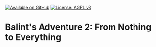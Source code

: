 [![Available on GitHub](https://img.shields.io/badge/Available%20on-GitHub-white?style=flat-square&logo=github)](https://github.com/mb2g17/BalintsAdventure2)
[![License: AGPL v3](https://img.shields.io/badge/Licenced%20under-AGPLv3-blue?logo=gnu)](https://www.gnu.org/licenses/agpl-3.0)

# Balint's Adventure 2: From Nothing to Everything
